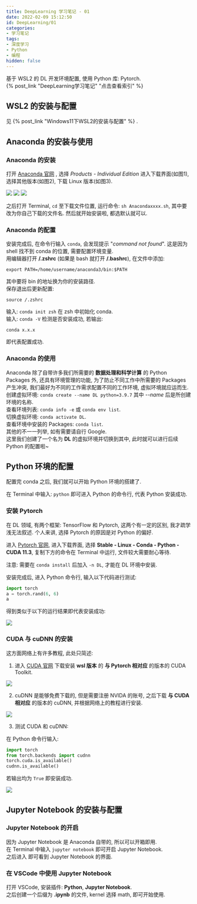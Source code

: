 ```yaml
---
title: DeepLearning 学习笔记 - 01
date: 2022-02-09 15:12:50
id: DeepLearning/01
categories:
- 学习笔记
tags:
- 深度学习
- Python
- 编程
hidden: false
---
```


基于 WSL2 的 DL 开发环境配置, 使用 Python 库: Pytorch.  
{% post_link "DeepLearning学习笔记" "点击查看索引" %}

<!-- more -->

## WSL2 的安装与配置  

见 {% post_link "Windows11下WSL2的安装与配置" %} .  

## Anaconda 的安装与使用  

### Anaconda 的安装

打开 [Anaconda 官网](https://www.anaconda.com/) , 选择 *Products - Individual Edition* 进入下载界面(如图1), 选择其他版本(如图2), 下载 Linux 版本(如图3).  

![](./anaconda.png)
![](./individual.png)
![](./linux.png)

之后打开 Terminal, `cd` 至下载文件位置, 运行命令: `sh Anacondaxxxx.sh`, 其中要改为你自己下载的文件名. 然后就开始安装啦, 都选默认就可以.

### Anaconda 的配置  

安装完成后, 在命令行输入 `conda`, 会发现提示 "*command not found*". 这是因为 shell 找不到 conda 的位置, 需要配置环境变量.  
用编辑器打开 **/.zshrc** (如果是 bash 就打开 **/.bashrc**), 在文件中添加:  

```shell
export PATH=/home/username/anaconda3/bin:$PATH
```

其中要将 bin 的地址换为你的安装路径.  
保存退出后更新配置:  

```shell
source /.zshrc
```

输入: `conda init zsh` 在 zsh 中初始化 conda.  
输入: `conda -V` 检测是否安装成功, 若输出:  

```
conda x.x.x
```

即代表配置成功.  

### Anaconda 的使用  

Anaconda 除了自带许多我们所需要的 **数据处理和科学计算** 的 Python Packages 外, 还具有环境管理的功能, 为了防止不同工作中所需要的 Packages 产生冲突, 我们最好为不同的工作需求配置不同的工作环境, 虚拟环境就应运而生.  
创建虚拟环境: `conda create --name DL python=3.9.7` 其中 *--name* 后是所创建环境的名称.  
查看环境列表: `conda info -e` 或 `conda env list`.  
切换虚拟环境: `conda activate DL`.  
查看环境中安装的 Packages: `conda list`.  
其他的不一一列举, 如有需要请自行 Google.  
这里我们创建了一个名为 **DL** 的虚拟环境并切换到其中, 此时就可以进行后续 Python 的配置啦~  

## Python 环境的配置  

配置完 conda 之后, 我们就可以开始 Python 环境的搭建了.  

在 Terminal 中输入: `python` 即可进入 Python 的命令行, 代表 Python 安装成功.  

### 安装 Pytorch  

在 DL 领域, 有两个框架: TensorFlow 和 Pytorch, 这两个有一定的区别, 我才疏学浅无法叙述. 个人来讲, 选择 Pytorch 的原因是对 Python 的偏好.  

进入 [Pytorch 官网](https://pytorch.org/), 进入下载界面, 选择 **Stable - Linux - Conda - Python - CUDA 11.3**, 复制下方的命令在 Terminal 中运行, 文件较大需要耐心等待.  

注意: 需要在 `conda install` 后加入 `-n DL`, 才能在 DL 环境中安装.  

安装完成后, 进入 Python 命令行, 输入以下代码进行测试:  

```python
import torch
a = torch.rand(6, 6)
a
```

得到类似于以下的运行结果即代表安装成功:  

![](./torch.png)

### CUDA 与 cuDNN 的安装  

这方面网络上有许多教程, 此处只简述:  

1. 进入 [CUDA 官网](https://developer.nvidia.cn/cuda-toolkit) 下载安装 **wsl 版本** 的 **与 Pytorch 相对应** 的版本的 CUDA Toolkit.  

![](./cuda.png)

2. cuDNN 是能够免费下载的, 但是需要注册 NVIDA 的账号, 之后下载 **与 CUDA 相对应** 的版本的 cuDNN, 并根据网络上的教程进行安装.  

![](./cudnn.png)

3. 测试 CUDA 和 cuDNN:  

在 Python 命令行输入:  

```python
import torch
from torch.backends import cudnn
torch.cuda.is_available()
cudnn.is_available()
```

若输出均为 `True` 即安装成功.  

![](./cudatest.png)

## Jupyter Notebook 的安装与配置  

### Jupyter Notebook 的开启  

因为 Jupyter Notebook 是 Anaconda 自带的, 所以可以开箱即用.  
在 Terminal 中输入 `jupyter notebook` 即可开启 Jupyter Notebook.  
之后进入 [](http://127.0.0.1:8888) 即可看到 Jupyter Notebook 的界面.  

### 在 VSCode 中使用 Jupyter Notebook  

打开 VSCode, 安装插件: **Python**, **Jupyter Notebook**.  
之后创建一个后缀为 **.ipynb** 的文件, kernel 选择 math, 即可开始使用.  